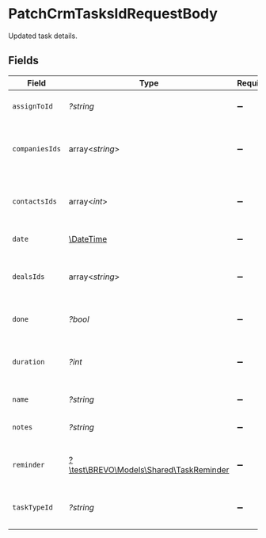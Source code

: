 # PatchCrmTasksIdRequestBody

Updated task details.


## Fields

| Field                                                                                  | Type                                                                                   | Required                                                                               | Description                                                                            | Example                                                                                |
| -------------------------------------------------------------------------------------- | -------------------------------------------------------------------------------------- | -------------------------------------------------------------------------------------- | -------------------------------------------------------------------------------------- | -------------------------------------------------------------------------------------- |
| `assignToId`                                                                           | *?string*                                                                              | :heavy_minus_sign:                                                                     | User id to whom task is assigned                                                       | 5faab4b7f195bb3c4c31e62a                                                               |
| `companiesIds`                                                                         | array<*string*>                                                                        | :heavy_minus_sign:                                                                     | Companies ids for companies a task is linked to                                        | [<br/>"61a5ce58c5d4795761045990",<br/>"61a5ce58c5d4795761045991",<br/>"61a5ce58c5d4795761045992"<br/>] |
| `contactsIds`                                                                          | array<*int*>                                                                           | :heavy_minus_sign:                                                                     | Contact ids for contacts linked to this task                                           | [<br/>1,<br/>2,<br/>3<br/>]                                                            |
| `date`                                                                                 | [\DateTime](https://www.php.net/manual/en/class.datetime.php)                          | :heavy_minus_sign:                                                                     | Task date/time                                                                         | 2021-11-01T17:44:54.668Z                                                               |
| `dealsIds`                                                                             | array<*string*>                                                                        | :heavy_minus_sign:                                                                     | Deal ids for deals a task is linked to                                                 | [<br/>"61a5ce58c5d4795761045990",<br/>"61a5ce58c5d4795761045991",<br/>"61a5ce58c5d4795761045992"<br/>] |
| `done`                                                                                 | *?bool*                                                                                | :heavy_minus_sign:                                                                     | Task marked as done                                                                    | false                                                                                  |
| `duration`                                                                             | *?int*                                                                                 | :heavy_minus_sign:                                                                     | Duration of task in milliseconds [1 minute = 60000 ms]                                 | 600000                                                                                 |
| `name`                                                                                 | *?string*                                                                              | :heavy_minus_sign:                                                                     | Name of task                                                                           | Task: Connect with client                                                              |
| `notes`                                                                                | *?string*                                                                              | :heavy_minus_sign:                                                                     | Notes added to a task                                                                  | In communication with client for resolution of queries.                                |
| `reminder`                                                                             | [?\test\BREVO\Models\Shared\TaskReminder](../../Models/Shared/TaskReminder.md)         | :heavy_minus_sign:                                                                     | Task reminder date/time for a task                                                     |                                                                                        |
| `taskTypeId`                                                                           | *?string*                                                                              | :heavy_minus_sign:                                                                     | Id for type of task e.g Call / Email / Meeting etc.                                    | 61a5cd07ca1347c82306ad09                                                               |